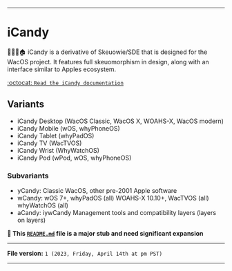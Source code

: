 
***

# iCandy

🍭️👀️🍏️🏠️ iCandy is a derivative of Skeuowie/SDE that is designed for the WacOS project. It features full skeuomorphism in design, along with an interface similar to Apples ecosystem.

[:octocat: `Read the iCandy documentation`](https://github.com/seanpm2001/iCandy_Docs/)

## Variants

- iCandy Desktop (WacOS Classic, WacOS X, WOAHS-X, WacOS modern)
- iCandy Mobile (wOS, whyPhoneOS)
- iCandy Tablet (whyPadOS)
- iCandy TV (WacTVOS)
- iCandy Wrist (WhyWatchOS)
- iCandy Pod (wPod, wOS, whyPhoneOS)

### Subvariants

- yCandy: Classic WacOS, other pre-2001 Apple software
- wCandy: wOS 7+, whyPadOS (all) WOAHS-X 10.10+, WacTVOS (all) whyWatchOS (all)
- aCandy: iywCandy Management tools and compatibility layers (layers on layers)

**🌱️ This [`README.md`](/README.md) file is a major stub and need significant expansion**

***

**File version:** `1 (2023, Friday, April 14th at pm PST)`

***
